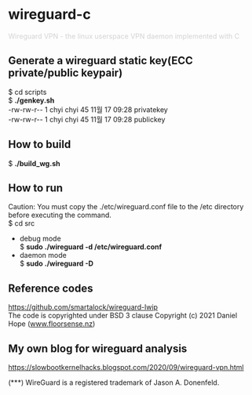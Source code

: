 # wireguard-c
<span style="color:#d3d3d3">Wireguard VPN - the linux userspace VPN daemon implemented with C</span>
## Generate a wireguard static key(ECC private/public keypair)
$ cd scripts <br>
$ __./genkey.sh__ <br>
-rw-rw-r-- 1 chyi chyi 45 11월 17 09:28 privatekey <br>
-rw-rw-r-- 1 chyi chyi 45 11월 17 09:28 publickey <br>
## How to build
$ __./build_wg.sh__
## How to run
Caution: You must copy the ./etc/wireguard.conf file to the /etc directory before executing the command.<br> 
$ cd src <br>
* debug mode <br>
$ __sudo ./wireguard -d /etc/wireguard.conf__ <br>
* daemon mode <br>
$ __sudo ./wireguard -D__ <br>
## Reference codes
  https://github.com/smartalock/wireguard-lwip <br>
  The code is copyrighted under BSD 3 clause Copyright (c) 2021 Daniel Hope (www.floorsense.nz)
## My own blog for wireguard analysis
  https://slowbootkernelhacks.blogspot.com/2020/09/wireguard-vpn.html <br>

  (***) WireGuard is a registered trademark of Jason A. Donenfeld.

